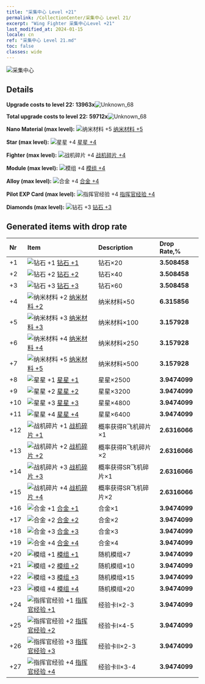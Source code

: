 ```yaml
---
title: "采集中心 Level +21"
permalink: /CollectionCenter/采集中心 Level 21/
excerpt: "Wing Fighter 采集中心Level +21"
last_modified_at: 2024-01-15
locale: cn
ref: "采集中心 Level 21.md"
toc: false
classes: wide
---
```



  ![采集中心](/images/bh_img6.png)

## Details

 **Upgrade costs to level 22:** **13963x**![Unknown_68](/images/item/bh_img25_p.png)

 **Total upgrade costs to level 22:** **59712x**![Unknown_68](/images/item/bh_img25_p.png)

 **Nano Material (max level):** ![纳米材料 +5](/images/cc/CC_Nano_Material_5_p.png) [纳米材料 +5](/CollectionCenter/纳米材料_5/)

 **Star (max level):** ![星星 +4](/images/cc/CC_Star_4_p.png) [星星 +4](/CollectionCenter/星星_4/)

 **Fighter (max level):** ![战机碎片 +4](/images/cc/CC_Fighter_Shard_4_p.png) [战机碎片 +4](/CollectionCenter/战机碎片_4/)

 **Module (max level):** ![模组 +4](/images/cc/CC_Module_4_p.png) [模组 +4](/CollectionCenter/模组_4/)

 **Alloy (max level):** ![合金 +4](/images/cc/CC_Alloy_Plate_4_p.png) [合金 +4](/CollectionCenter/合金_4/)

 **Pilot EXP Card (max level):** ![指挥官经验 +4](/images/cc/CC_Pilot_EXP_Card_4_p.png) [指挥官经验 +4](/CollectionCenter/指挥官经验_4/)

 **Diamonds (max level):** ![钻石 +3](/images/cc/CC_Diamond_3_p.png) [钻石 +3](/CollectionCenter/钻石_3/)

## Generated items with drop rate

  |  Nr |     Item   |    Description   |  Drop Rate,% |
  |:----|:-----------|:-----------------|:-------------|
  | +1 | ![钻石 +1](/images/cc/CC_Diamond_1_p.png) [钻石 +1](/CollectionCenter/钻石_1/) | 钻石×20 | **3.508458** |
  | +2 | ![钻石 +2](/images/cc/CC_Diamond_2_p.png) [钻石 +2](/CollectionCenter/钻石_2/) | 钻石×40 | **3.508458** |
  | +3 | ![钻石 +3](/images/cc/CC_Diamond_3_p.png) [钻石 +3](/CollectionCenter/钻石_3/) | 钻石×60 | **3.508458** |
  | +4 | ![纳米材料 +2](/images/cc/CC_Nano_Material_2_p.png) [纳米材料 +2](/CollectionCenter/纳米材料_2/) | 纳米材料×50 | **6.315856** |
  | +5 | ![纳米材料 +3](/images/cc/CC_Nano_Material_3_p.png) [纳米材料 +3](/CollectionCenter/纳米材料_3/) | 纳米材料×100 | **3.157928** |
  | +6 | ![纳米材料 +4](/images/cc/CC_Nano_Material_4_p.png) [纳米材料 +4](/CollectionCenter/纳米材料_4/) | 纳米材料×250 | **3.157928** |
  | +7 | ![纳米材料 +5](/images/cc/CC_Nano_Material_5_p.png) [纳米材料 +5](/CollectionCenter/纳米材料_5/) | 纳米材料×500 | **3.157928** |
  | +8 | ![星星 +1](/images/cc/CC_Star_1_p.png) [星星 +1](/CollectionCenter/星星_1/) | 星星×2500 | **3.9474099** |
  | +9 | ![星星 +2](/images/cc/CC_Star_2_p.png) [星星 +2](/CollectionCenter/星星_2/) | 星星×3200 | **3.9474099** |
  | +10 | ![星星 +3](/images/cc/CC_Star_3_p.png) [星星 +3](/CollectionCenter/星星_3/) | 星星×4800 | **3.9474099** |
  | +11 | ![星星 +4](/images/cc/CC_Star_4_p.png) [星星 +4](/CollectionCenter/星星_4/) | 星星×6400 | **3.9474099** |
  | +12 | ![战机碎片 +1](/images/cc/CC_Fighter_Shard_1_p.png) [战机碎片 +1](/CollectionCenter/战机碎片_1/) | 概率获得R飞机碎片×1 | **2.6316066** |
  | +13 | ![战机碎片 +2](/images/cc/CC_Fighter_Shard_2_p.png) [战机碎片 +2](/CollectionCenter/战机碎片_2/) | 概率获得R飞机碎片×2 | **2.6316066** |
  | +14 | ![战机碎片 +3](/images/cc/CC_Fighter_Shard_3_p.png) [战机碎片 +3](/CollectionCenter/战机碎片_3/) | 概率获得SR飞机碎片×1 | **2.6316066** |
  | +15 | ![战机碎片 +4](/images/cc/CC_Fighter_Shard_4_p.png) [战机碎片 +4](/CollectionCenter/战机碎片_4/) | 概率获得SR飞机碎片×2 | **2.6316066** |
  | +16 | ![合金 +1](/images/cc/CC_Alloy_Plate_1_p.png) [合金 +1](/CollectionCenter/合金_1/) | 合金×1 | **3.9474099** |
  | +17 | ![合金 +2](/images/cc/CC_Alloy_Plate_2_p.png) [合金 +2](/CollectionCenter/合金_2/) | 合金×2 | **3.9474099** |
  | +18 | ![合金 +3](/images/cc/CC_Alloy_Plate_3_p.png) [合金 +3](/CollectionCenter/合金_3/) | 合金×3 | **3.9474099** |
  | +19 | ![合金 +4](/images/cc/CC_Alloy_Plate_4_p.png) [合金 +4](/CollectionCenter/合金_4/) | 合金×4 | **3.9474099** |
  | +20 | ![模组 +1](/images/cc/CC_Module_1_p.png) [模组 +1](/CollectionCenter/模组_1/) | 随机模组×7 | **3.9474099** |
  | +21 | ![模组 +2](/images/cc/CC_Module_2_p.png) [模组 +2](/CollectionCenter/模组_2/) | 随机模组×10 | **3.9474099** |
  | +22 | ![模组 +3](/images/cc/CC_Module_3_p.png) [模组 +3](/CollectionCenter/模组_3/) | 随机模组×15 | **3.9474099** |
  | +23 | ![模组 +4](/images/cc/CC_Module_4_p.png) [模组 +4](/CollectionCenter/模组_4/) | 随机模组×20 | **3.9474099** |
  | +24 | ![指挥官经验 +1](/images/cc/CC_Pilot_EXP_Card_1_p.png) [指挥官经验 +1](/CollectionCenter/指挥官经验_1/) | 经验卡I×2-3 | **3.9474099** |
  | +25 | ![指挥官经验 +2](/images/cc/CC_Pilot_EXP_Card_2_p.png) [指挥官经验 +2](/CollectionCenter/指挥官经验_2/) | 经验卡I×4-5 | **3.9474099** |
  | +26 | ![指挥官经验 +3](/images/cc/CC_Pilot_EXP_Card_3_p.png) [指挥官经验 +3](/CollectionCenter/指挥官经验_3/) | 经验卡II×2-3 | **3.9474099** |
  | +27 | ![指挥官经验 +4](/images/cc/CC_Pilot_EXP_Card_4_p.png) [指挥官经验 +4](/CollectionCenter/指挥官经验_4/) | 经验卡II×3-4 | **3.9474099** |

